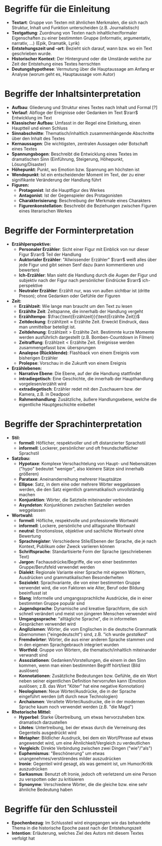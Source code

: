 # Begriffe für die Einleitung

- **Textart**: Gruppe von Texten mit ähnlichen Merkmalen, die sich nach Struktur, Inhalt und Funktion unterscheiden (z.B. Journalistisch)
- **Textgattung**: Zuordnung von Texten nach inhaltlicher/formaler Eigenschaften zu einer bestimmten Gruppe (informativ, argumentativ, narrativ, ...) (Epik, Dramatik, Lyrik)
- **Entstehungszeit und -ort**: Bezieht sich darauf, wann bzw. wo ein Text geschrieben wurde.
- **Historischer Kontext**: Der Hintergrund oder die Umstände welche zur Zeit der Entstehung eines Textes herrschten
- **Deutungshypothese**: Vermutung über die Hauptaussage am Anfang er Analyse (worum geht es, Hauptaussage vom Autor)

# Begriffe der Inhaltsinterpretation

- **Aufbau**: Gliederung und Struktur eines Textes nach Inhalt und Formal [?]
- **Verlauf**: Abfloge der Ereignisse oder Gedanken im Text $\rarr$ Entwicklung im Text
- **Klassischer Aufbau**: Umfasst in der Regel eine Einleitung, einen Hauptteil und einen Schluss
- **Sinnabschnitte**: Thematisch/inhaltlich zusammenhängende Abschnitte über den Inhalt des Textes
- **Kernaussagen**: Die wichtigsten, zentralen Aussagen oder Botschaft eines Textes
- **Spannungsbogen**: Beschreibt die Entwicklung eines Textes im dramatischen Sinn (Einführung, Steigerung, Höhepunkt, Lösung/Disaster)
- **Höhepunkt**: Punkt, wo Emotion bzw. Spannung am höchsten ist
- **Wendepunkt**: Ist ein entscheidender Moment im Text, der zu einer signifikante Veränderung der Handlung führt
- **Figuren:**
  - **Protagonist**: Ist die Hauptfigur des Werkes
  - **Antagonist**: Ist der Gegenspieler des Protagonisten
  - **Charakterisierung**: Beschreibung der Merkmale eines Charakters
  - **Figurenkonstellation**: Beschreibt die Beziehungen zwischen Figuren eines literarischen Werkes

# Begriffe der Forminterpretation

- **Erzählperspektive:**
  - **Personaler Erzähler**: Sicht einer Figur mit Einblick von nur dieser Figur $\rarr$ Teil der Handlung
  - **Auktorialer Erzähler**: "Allwissender Erzähler" $\rarr$ weiß alles über jede Figur und gibt seinen Senf dazu (kann kommentieren und bewerten)
  - **Ich-Erzähler**: Man sieht die Handlung durch die Augen der Figur und subjektiv nach der Figur nach persönlicher Eindrücke $\rarr$ ich-perspektive
  - **Neutraler Erzähler**: Erzählt nur, was von außen sichtbar ist (dritte Preson); ohne Gedanken oder Gefühle der Figuren
- **Zeit:**
  - **Erzählzeit**: Wie lange man braucht um den Text zu lesen
  - **Erzählte Zeit**: Zeitspanne, die innerhalb der Handlung vergeht
  - **Erzähltempo**: $\frac{\text{Erzählzeit}}{\text{Erzählte Zeit}}$
  - **Zeitdeckung**: $\text{Erzähltzeit} \approx \text{Erzählte Zeit}$. Erweckt Eindruck, dass man unmittelbar beteiligt ist.
  - **Zeitdehnung**: $\text{Erzählzeit} > \text{Erzählte Zeit}$. Bestimmte kurze Momente werden ausführlich dargestellt (z.B. Bomben-Countdown in Filmen)
  - **Zeitraffung**: $\text{Erzählzeit} < \text{Erzählte Zeit}$. Ereignisse werden zusammengefasst bzw. übersprungen
  - **Analepse (Rückblende)**: Flashback von einem Ereignis vom bisherigen Erzähler
  - **Prolepse**: Vorschau in die Zukunft von einem Ereignis
- **Erzählebenen:**
  - **Narrative Ebene**: Die Ebene, auf der die Handlung stattfindet 
  - **intradiegetisch**: Eine Geschichte, die innerhalb der Haupthandlung vorgelesen/erzählt wird
  - **extradiegetisch**: Erzähler redet mit den Zuschauern bzw. der Kamera, z.B. in Deadpool
  - **Rahmenhandlung**: Zusätzliche, äußere Handlungsebene, welche die eigentliche Hauptgeschichte einbettet

# Begriffe der Sprachinterpretation

- **Stil:**
  - **formell**: Höflicher, respektvoller und oft distanzierter Sprachstil
  - **informell**: Lockerer, persönlicher und oft freundschaftlicher Sprachstil
- **Satzbau:**
  - **Hypotaxe**: Komplexe Verschachtelung von Haupt- und Nebensätzen ("hypo" bedeutet "weniger", also kleinere Sätze sind innerhalb größeren)
  - **Parataxe**: Aneinanderreihung mehrerer Hauptsätze
  - **Ellipse**: Satz, in dem eine oder mehrere Wörter weggelassen werden, die den Satz eigentlich grammatikalisch unvollständig machen
  - **Konjunktion**: Wörter, die Satzteile miteinander verbinden
  - **Asyndeton**: Konjunktionen zwischen Satzteilen werden weggelassen
- **Wortwahl:**
  - **formell**: Höfliche, respektvolle und professionelle Wortwahl
  - **informell**: Lockere, persönliche und alltagsnahe Wortwahl
  - **neutral**: Emotionslose, objektive und sachliche Wortwahl ohne Bewertung
  - **Sprachregister**: Verschiedene Stile/Ebenen der Sprache, die je nach Kontext, Publikum oder Zweck variieren können
  - **Schriftsprache**: Standartisierte Form der Sprache (geschriebenen Text)
  - **Jargon**: Fachausdrücke/Begriffe, die von einer bestimmten Gruppe/Berufsfeld verwendet werden
  - **Dialekt**: Regionale Variante einer Sprache mit eigenen Wörtern, Ausdrücken und grammatikalischen Besonderheiten
  - **Soziolekt**: Sprachvariante, die von einer bestimmten Gruppe verwendet wird, die von Faktoren wie Alter, Beruf oder Bildung beeinflusst ist
  - **Slang**: Informelle und umgangssprachliche Ausdrücke, die in einer bestimmten Gruppe populär sind
  - **Jugendsprache**: Dynamische und kreative Sprachform, die sich schnell verändert und meist von jüngeren Menschen verwendet wird
  - **Umgangssprache**: "alltägliche Sprache", die in informellen Gesprächen verwendet wird
  - **Anglizismen**: Wörter, die vom Englischen in die deutsche Grammatik übernommen ("eingedeutscht") sind, z.B. "ich wurde *gestalked*"
  - **Fremdwörter**: Wörter, die aus einer anderen Sprache stammen und in den eigenen Sprachgebrauch integriert wurden
  - **Wortfeld**: Gruppe von Wörtern, die thematisch/inhaltlich miteinander verwandt sind
  - **Assoziationen**: Gedanken/Vorstellungen, die einem in den Sinn kommen, wenn man einen bestimmten Begriff hört/liest (Bild auslösen)
  - **Konnotationen**: Zusätzliche Bedeutungen bzw. Gefühle, die ein Wort neben seiner eigentlichen Definition hervorrufen kann (Emotion auslösen; z.B. das Wort "Köter" hat eine negative Konnotation)
  - **Neologismen**: Neue Wörter/Ausdrücke, die in der Sprache eingeführt werden (oft durch neue Technologien)
  - **Archaismen**: Veraltete Wörter/Ausdrucke, die in der modernen Sprache kaum noch verwendet werden (z.B. "die Magd")
- **Rhetorische Mittel:**
  - **Hyperbel**: Starke Übertreibung, um etwas hervorzuheben bzw. dramatisch darzustellen
  - **Litotes**: Untertreibung, bei der etwas durch die Verneinung des Gegenteils ausgedrückt wird
  - **Metapher**: Bildlicher Ausdruck, bei dem ein Wort/Phrase auf etwas angewendet wird, um eine Ähnlichkeit/Vergleich zu verdeutlichen
  - **Vergleich**: Direkte Verbindung zwischen zwei Dingen ("wie"/"als")
  - **Euphemismus**: "Beschönerung" um etwas unangenehmes/verstörendes milder auszudrücken
  - **Ironie**: Gegenteil wird gesagt, als was gemeint ist, um Humor/Kritik auszudrücken
  - **Sarkasmus**: Benutzt oft Ironie, jedoch oft verletzend um eine Person zu verspotten oder zu kritisieren
  - **Synonyme**: Verschiedene Wörter, die die gleiche bzw. eine sehr ähnliche Bedeutung haben

# Begriffe für den Schlussteil

- **Epochenbezug**: Im Schlussteil wird eingegangen wie das behandelte Thema in die historische Epoche passt nach der Entstehungszeit
- **Intention**: Erläuterung, welches Ziel des Autors mit diesem Textes verfolgt hat